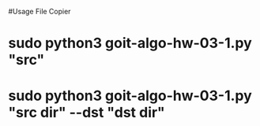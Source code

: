 #Usage File Copier
# sudo python3 goit-algo-hw-03-1.py "src"
# sudo python3 goit-algo-hw-03-1.py "src dir" --dst "dst dir"
